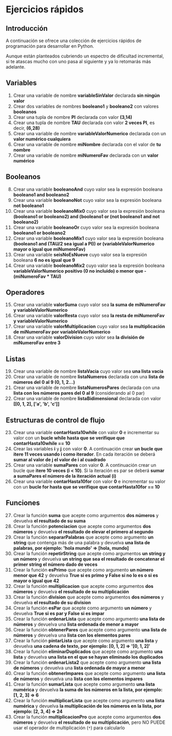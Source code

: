 # Ejercicios rápidos

## Introducción

A continuación se ofrece una colección de ejercicios rápidos de programación para desarrollar en Python.

Aunque están planteados cubriendo un espectro de dificultad incremental, si te atascas mucho con uno pasa al siguiente y ya lo retomarás más adelante.

## Variables

1. Crear una variable de nombre **variableSinValor** declarada **sin ningún valor**
2. Crear dos variables de nombres **booleano1** y **booleano2** con valores **booleanos**
3. Crear una tupla de nombre **PI** declarada con valor **(3,14)**
4. Crear una tupla de nombre **TAU** declarada con valor **2 veces PI**, es decir, **(6,28)**
5. Crear una variable de nombre **variableValorNumerico** declarada con un **valor numérico cualquiera**
6. Crear una variable de nombre **miNombre** declarada con el valor de **tu nombre**
7. Crear una variable de nombre **miNumeroFav** declarada con un **valor numérico**

## Booleanos

8. Crear una variable **booleanoAnd** cuyo valor sea la expresión booleana **booleano1 and booleano2**
9. Crear una variable **booleanoNot** cuyo valor sea la expresión booleana **not booleano1**
10. Crear una variable **booleanoMix0** cuyo valor sea la expresión booleana **(booleano1 or booleano2) and (booleano1 or (not booleano1 and not booleano2)**
11. Crear una variable **booleanoOr** cuyo valor sea la expresión booleana **booleano1 or booleano2**
12. Crear una variable **booleanoMix1** cuyo valor sea la expresión booleana **(booleano1 and (TAU/2 sea igual a PI)) or (variableValorNumerico mayor o igual que miNumeroFav)**
13. Crear una variable **seisNoEsNueve** cuyo valor sea la expresión booleana **6 no es igual que 9**
14. Crear una variable **booleanoMix2** cuyo valor sea la expresión booleana **variableValorNumerico positivo (0 no incluido) o menor que -(miNumeroFav * TAU)**

## Operadores

15. Crear una variable **valorSuma** cuyo valor sea **la suma de miNumeroFav y variableValorNumerico**
16. Crear una variable **valorResta** cuyo valor sea **la resta de miNumeroFav y variableValorNumerico**
17. Crear una variable **valorMultiplicacion** cuyo valor sea **la multiplicación de miNumeroFav por variableValorNumerico**
18. Crear una variable **valorDivision** cuyo valor sea **la división de miNumeroFav entre 3**

## Listas

19. Crear una variable de nombre **listaVacia** cuyo valor sea **una lista vacía**
20. Crear una variable de nombre **listaNumeros** declarada con una **lista de números del 0 al 9 (0, 1, 2...)**
21. Crear una variable de nombre **listaNumerosPares** declarada con una **lista con los números pares del 0 al 9** (considerando al 0 par)
22. Crear una variable de nombre **listaBidimensional** declarada con valor **[[0, 1, 2], ['a', 'b', 'c']]**

## Estructuras de control de flujo

23. Crear una variable **contarHasta10while** con valor **0** e incrementar su valor con un **bucle while hasta que se verifique que contarHasta10while == 10** 
24. Crear las variables **i** y **j** con valor **0**. A continuación crear **un bucle que itere 11 veces usando i como iterador**. En cada iteración se deberá **sumar al valor de j el valor de i al cuadrado**
25. Crear una variable **sumaPares** con valor **0**. A continuación crear un bucle que **itere 10 veces (i < 10)**. Si la iteración es par se deberá **sumar a sumaPares el número de la iteración actual (i)**
26. Crear una variable **contarHasta10for** con valor **0** e incrementar su valor con un **bucle for hasta que se verifique que contarHasta10for == 10**

## Funciones

27. Crear la función **suma** que acepte como argumentos **dos números** y devuelva **el resultado de su suma**
28. Crear la función **potenciacion** que acepte como argumentos **dos números** y devuelva **el resultado de elevar el primero al segundo**
29. Crear la función **separarPalabras** que acepte como argumento **un string** que contenga más de una palabra y devuelva **una lista de palabras, por ejemplo: 'hola mundo' => [hola, mundo]**
30. Crear la función **repetirString** que acepte como argumentos **un string y un número** y devuelva **un string que sea el resultado de concatenar el primer string el número dado de veces**
31. Crear la función **esPrimo** que acepte como argumento **un número menor que 42** y devuelva **True si es primo y False si no lo es o si es mayor o igual que 42**
32. Crear la función **multiplicacion** que acepte como argumentos **dos números** y devuelva **el resultado de su multiplicación**
33. Crear la función **division** que acepte como argumentos **dos números** y devuelva **el resultado de su division**
34. Crear la función **esPar** que acepte como argumento **un número** y devuelva **True si es par y False si es impar**
35. Crear la función **ordenarLista** que acepte como argumento **una lista de números** y devuelva una **lista ordenada de menor a mayor**
36. Crear la función **obtenerPares** que acepte como argumento **una lista de números** y devuelva una **lista con los elementos pares**
37. Crear la función **pintarLista** que acepte como argumento **una lista** y devuelva **una cadena de texto, por ejemplo: [0, 1, 2] => '[0, 1, 2]'**
38. Crear la función **eliminarDuplicados** que acepte como argumento **una lista** y devuelva **una lista en el que se hayan eliminado los duplicados**
39. Crear la función **ordenarLista2** que acepte como argumento **una lista de números** y devuelva una **lista ordenada de mayor a menor**
40. Crear la función **obtenerImpares** que acepte como argumento **una lista de números** y devuelva una **lista con los elementos impares**
41. Crear la función **sumarLista** que acepte como argumento **una lista numérica** y devuelva **la suma de los números en la lista, por ejemplo: [1, 2, 3] => 6**
42. Crear la función **multiplicarLista** que acepte como argumento **una lista numérica** y devuelva **la multiplicación de los números en la lista, por ejemplo: [2, 3, 4] => 24**
42. Crear la función **multiplicacionPro** que acepte como argumentos **dos números** y devuelva **el resultado de su multiplicación**, pero NO PUEDE usar el operador de multiplicación (`*`) para calcularlo